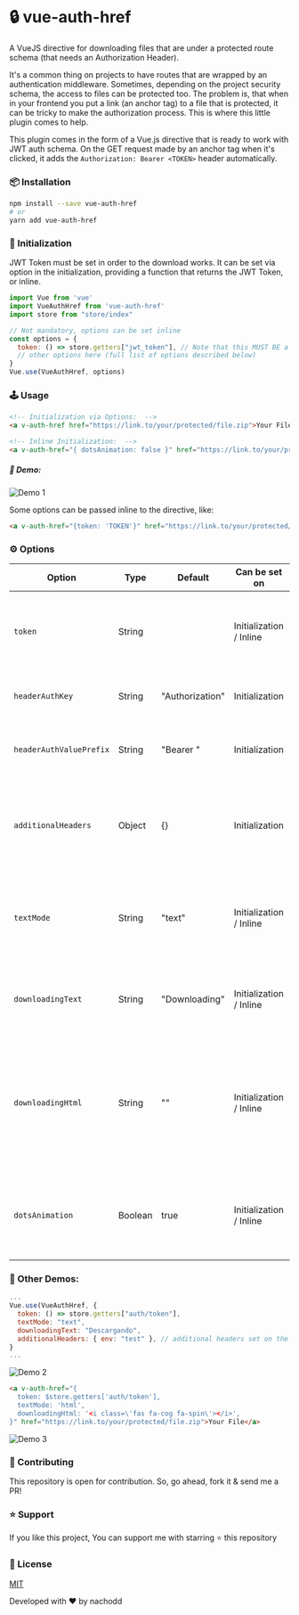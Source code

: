

# 🔒 vue-auth-href

A VueJS directive for downloading files that are under a protected route schema (that needs an Authorization Header).

It's a common thing on projects to have routes that are wrapped by an authentication middleware. Sometimes, depending on the project security schema, the access to files can be protected too. The problem is, that when in your frontend you put a link (an anchor tag) to a file that is protected, it can be tricky to make the authorization process. This is where this little plugin comes to help.

This plugin comes in the form of a Vue.js directive that is ready to work with JWT auth schema. On the GET request made by an anchor tag when it's clicked, it adds the `Authorization: Bearer <TOKEN>` header automatically.

### 📦 Installation
```bash
npm install --save vue-auth-href
# or
yarn add vue-auth-href
```
### 🔧 Initialization
JWT Token must be set in order to the download works. It can be set via option in the initialization, providing a function that returns the JWT Token, or inline.

```js
import Vue from 'vue'
import VueAuthHref from 'vue-auth-href'
import store from "store/index"

// Not mandatory, options can be set inline
const options = {
  token: () => store.getters["jwt_token"], // Note that this MUST BE a function that returns the token.
  // other options here (full list of options described below)
}
Vue.use(VueAuthHref, options)
```

### 🕹 Usage

```html
<!-- Initialization via Options:  -->
<a v-auth-href href="https://link.to/your/protected/file.zip">Your File</a>

<!-- Inline Initialization:  -->
<a v-auth-href="{ dotsAnimation: false }" href="https://link.to/your/protected/file.zip">Your File</a>
```
##### 🔎 Demo:
![Demo 1](https://github.com/nachodd/vue-auth-href/blob/master/demo_1.gif)


Some options can be passed inline to the directive, like:
```html
<a v-auth-href="{token: 'TOKEN'}" href="https://link.to/your/protected/file.zip">Your File</a>
```
### ⚙️ Options

| Option | Type | Default | Can be set on | Description |
| --- | --- | --- | --- | --- |
| `token` | String |  | Initialization / Inline | The JWT Token used for authentication. This parameter is **REQUIRED** |
| `headerAuthKey` | String | "Authorization" | Initialization | The key used in the authorization header |
| `headerAuthValuePrefix` | String | "Bearer " | Initialization | The prefix of the value used in the authorization header |
| `additionalHeaders` | Object | {} | Initialization | Additional headers to be sent on the request header. If it is setted, must be a javascript object |
| `textMode` | String | "text" | Initialization / Inline | Indicates to use 'text' or 'html' when link is clicked (these two are the only possible values) |
| `downloadingText` | String | "Downloading" | Initialization / Inline | Text to be shown when link is clicked and before the file is downloaded |
| `downloadingHtml` | String | "" | Initialization / Inline | HTML to be shown when link is clicked and before the file is downloaded. Can be used, for instance, to display an icon (see examples below) |
| `dotsAnimation` | Boolean | true | Initialization / Inline | Show the fancy dots animation when link is clicked. Works only when `textMode: 'text'` |

### 🔎 Other Demos:

```js
...
Vue.use(VueAuthHref, {
  token: () => store.getters["auth/token"],
  textMode: "text",
  downloadingText: "Descargando",
  additionalHeaders: { env: "test" }, // additional headers set on the request
}
...
```
![Demo 2](https://github.com/nachodd/vue-auth-href/blob/master/demo_2.gif)

```html
<a v-auth-href="{
  token: $store.getters['auth/token'],
  textMode: 'html',
  downloadingHtml: '<i class=\'fas fa-cog fa-spin\'></i>',
}" href="https://link.to/your/protected/file.zip">Your File</a>
```
![Demo 3](https://github.com/nachodd/vue-auth-href/blob/master/demo_3.gif)


### 🤝 Contributing

This repository is open for contribution. So, go ahead, fork it & send me a PR!

### ⭐️ Support

If you like this project, You can support me with starring ⭐ this repository

### 📄 License

[MIT](LICENSE)

Developed with ❤️ by nachodd
